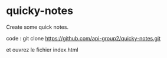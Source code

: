 # quicky-notes
Create some quick notes.

code : git clone https://github.com/api-group2/quicky-notes.git

et ouvrez le fichier index.html
